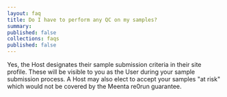 ```yaml
---
layout: faq
title: Do I have to perform any QC on my samples?
summary:
published: false
collections: faqs
published: false
---
```


Yes, the Host designates their sample submission criteria in their site profile. These will be visible to you as the User during your sample submission process.  A Host may also elect to accept your samples "at risk" which would not be covered by the Meenta re0run guarantee.
